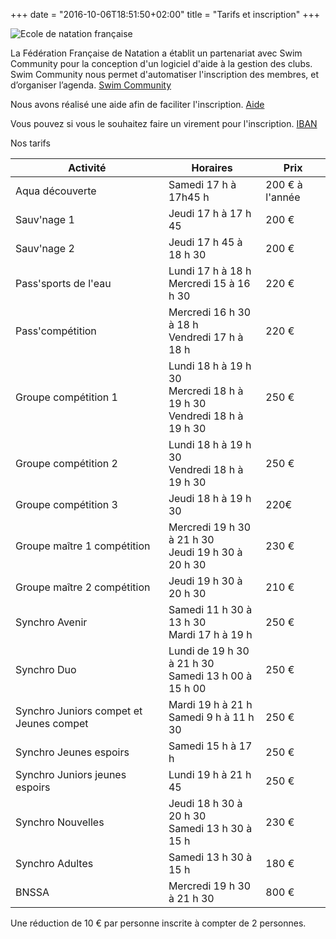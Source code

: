 +++
date = "2016-10-06T18:51:50+02:00"
title = "Tarifs et inscription"
+++

<img src="/img/partenariat_ffn.jpg" class="img-responsive img-center" alt="Ecole de natation française">

La Fédération Française de Natation a établit un partenariat avec Swim Community
pour la conception d'un logiciel d'aide à la gestion des clubs.
Swim Community nous permet d'automatiser l'inscription des membres, et
d’organiser l’agenda.
[Swim Community](https://cnpaysmornantais.swim-community.fr/Pages/Login.aspx)

Nous avons réalisé une aide afin de faciliter l'inscription.
[Aide](/pdf/inscription_CNPM.pdf)

Vous pouvez si vous le souhaitez faire un virement pour l'inscription.
[IBAN](/pdf/rib_cnpmornantais.pdf)

Nos tarifs
<table class="table table-striped">
<thead>
<tr>
<th>Activité</th>
<th>Horaires</th>
<th>Prix</th>
</tr>
</thead>
<tbody>
<tr>
<td>Aqua découverte</td>
<td>Samedi 17 h à 17h45 h</td>
<td>200 € à l'année</td>
</tr>
<tr>
<td>Sauv'nage 1</td>
<td>Jeudi 17 h à 17 h 45</td>
<td>200 €</td>
</tr>
<td>Sauv'nage 2</td>
<td>Jeudi 17 h 45 à 18 h 30</td>
<td>200 €</td>
</tr>
<tr>
<td>Pass'sports de l'eau</td>
<td>Lundi 17 h à 18 h </br>
Mercredi 15 à 16 h 30</td>
<td>220 €</td>
</tr>
<tr>
<td>Pass'compétition</td>
<td>Mercredi 16 h 30 à 18 h</br>
Vendredi 17 h à 18 h</td>
<td>220 €</td>
</tr>
<tr>
<td>Groupe compétition 1</td>
<td>Lundi 18 h à 19 h 30</br>
Mercredi 18 h à 19 h 30</br>
Vendredi 18 h à 19 h 30</td>
<td>250 €</td>
<tr>
<td>Groupe compétition 2</td>
<td>Lundi 18 h à 19 h 30</br>
Vendredi 18 h à 19 h 30</td>
<td>250 €</td>
<tr>
<td>Groupe compétition 3</td>
<td>Jeudi 18 h à 19 h 30</td>
<td>220€</td>
<tr>
<td>Groupe maître 1 compétition</td>
<td>Mercredi 19 h 30 à 21 h 30</br>
Jeudi 19 h 30 à 20 h 30</td>
<td>230 €</td>
</tr>
<tr>
<td>Groupe maître 2 compétition</td>
<td>Jeudi 19 h 30 à 20 h 30</td>
<td>210 €</td>
</tr>
<tr>
<td>Synchro Avenir</td>
<td>Samedi 11 h 30 à 13 h 30</br>
Mardi 17 h à 19 h</td>
<td>250 €</td>
</tr>
<tr>
<td>Synchro Duo</td>
<td>Lundi de 19 h 30 à 21 h 30 </br>
Samedi 13 h 00 à 15 h 00</td>
<td>250 €</td>
</tr>
<tr>
<td>Synchro Juniors compet et Jeunes compet</td>
<td> Mardi 19 h à 21 h</br>
Samedi 9 h à 11 h 30</td>
<td>250 €</td>
</tr>
<tr>
<td>Synchro Jeunes espoirs</td>
<td>Samedi 15 h à 17 h </td>
<td>250 €</td>
</tr>
<tr>
<td>Synchro Juniors jeunes espoirs</td>
<td>Lundi 19 h à 21 h 45</td>
<td>250 €</td>
</tr>
<tr>
<tr>
<td>Synchro Nouvelles</td>
<td>Jeudi 18 h 30 à 20 h 30</br>
Samedi 13 h 30 à 15 h</td>
<td>230 €</td>
</tr>
<tr>
<td>Synchro Adultes</td>
<td>Samedi 13 h 30 à 15 h</td>
<td>180 €</td>
</tr>
<tr>
<td>BNSSA</td>
<td>Mercredi 19 h 30 à 21 h 30</td>
<td>800 €</td>
</tr>
</tbody>
</table>

Une réduction de 10 € par personne inscrite à compter de 2 personnes.


